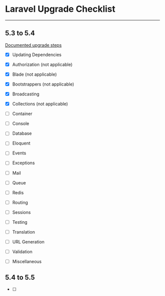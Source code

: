 # Laravel Upgrade Checklist

***


## 5.3 to 5.4 
[Documented upgrade steps](https://laravel.com/docs/5.4/upgrade)

- [x] Updating Dependencies
- [x] Authorization (not applicable)
- [x] Blade (not applicable)
- [x] Bootstrappers (not applicable)
- [x] Broadcasting
- [x] Collections (not applicable)
- [ ] Container
- [ ] Console
- [ ] Database
- [ ] Eloquent
- [ ] Events
- [ ] Exceptions
- [ ] Mail
- [ ] Queue
- [ ] Redis
- [ ] Routing
- [ ] Sessions
- [ ] Testing
- [ ] Translation
- [ ] URL Generation
- [ ] Validation
- [ ] Miscellaneous



## 5.4 to 5.5
- [ ]
